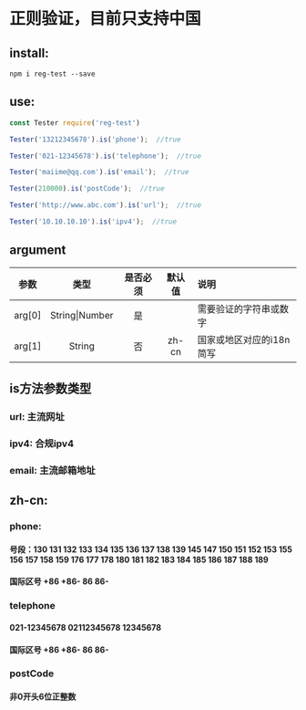 # 正则验证，目前只支持中国

## install:
```base
npm i reg-test --save
```

## use:
```javascript
const Tester require('reg-test')

Tester('13212345678').is('phone');  //true

Tester('021-12345678').is('telephone');  //true

Tester('maiime@qq.com').is('email');  //true

Tester(210000).is('postCode');  //true

Tester('http://www.abc.com').is('url');  //true

Tester('10.10.10.10').is('ipv4');  //true
```

## argument
|参数|类型|是否必须|默认值|说明|
|:-:|:-:|:-:|:-:|:-|
|arg[0]|String\|Number|是||需要验证的字符串或数字|
|arg[1]|String|否|zh-cn|国家或地区对应的i18n简写|

## is方法参数类型

### url: 主流网址
### ipv4: 合规ipv4
### email: 主流邮箱地址
## zh-cn:
### phone: 
#### 号段：130 131 132 133 134 135 136 137 138 139 145 147 150 151 152 153 155 156 157 158 159 176 177 178 180 181 182 183 184 185 186 187 188 189 
#### 国际区号 +86  +86- 86 86-
### telephone
#### 021-12345678 02112345678 12345678
#### 国际区号 +86 +86- 86 86- 
### postCode
#### 非0开头6位正整数